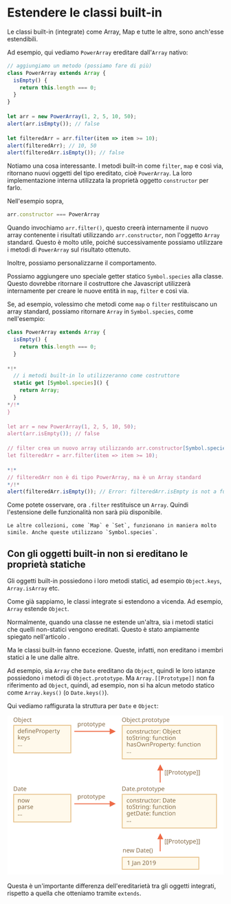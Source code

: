 
# Estendere le classi built-in

Le classi built-in (integrate) come Array, Map e tutte le altre, sono anch'esse estendibili.

Ad esempio, qui vediamo `PowerArray` ereditare dall'`Array` nativo:

```js run
// aggiungiamo un metodo (possiamo fare di più)
class PowerArray extends Array {
  isEmpty() {
    return this.length === 0;
  }
}

let arr = new PowerArray(1, 2, 5, 10, 50);
alert(arr.isEmpty()); // false

let filteredArr = arr.filter(item => item >= 10);
alert(filteredArr); // 10, 50
alert(filteredArr.isEmpty()); // false
```

Notiamo una cosa interessante. I metodi built-in come `filter`, `map` e così via, ritornano nuovi oggetti del tipo ereditato, cioè `PowerArray`. La loro implementazione interna utilizzata la proprietà oggetto `constructor` per farlo.

Nell'esempio sopra,
```js
arr.constructor === PowerArray
```

Quando invochiamo `arr.filter()`, questo creerà internamente il nuovo array contenente i risultati utilizzando `arr.constructor`, non l'oggetto `Array` standard. Questo è molto utile, poiché successivamente possiamo utilizzare i metodi di `PowerArray` sul risultato ottenuto.

Inoltre, possiamo personalizzarne il comportamento.

Possiamo aggiungere uno speciale getter statico `Symbol.species` alla classe. Questo dovrebbe ritornare il costruttore che Javascript utilizzerà internamente per creare le nuove entità in  `map`, `filter` e così via.

Se, ad esempio, volessimo che metodi come `map` o `filter` restituiscano un array standard, possiamo ritornare `Array` in `Symbol.species`, come nell'esempio:

```js run
class PowerArray extends Array {
  isEmpty() {
    return this.length === 0;
  }

*!*
  // i metodi built-in lo utilizzeranno come costruttore
  static get [Symbol.species]() {
    return Array;
  }
*/!*
}

let arr = new PowerArray(1, 2, 5, 10, 50);
alert(arr.isEmpty()); // false

// filter crea un nuovo array utilizzando arr.constructor[Symbol.species] come costruttore
let filteredArr = arr.filter(item => item >= 10);

*!*
// filteredArr non è di tipo PowerArray, ma è un Array standard
*/!*
alert(filteredArr.isEmpty()); // Error: filteredArr.isEmpty is not a function
```

Come potete osservare, ora `.filter` restituisce un `Array`. Quindi l'estensione delle funzionalità non sarà più disponibile.

```smart header="Le altre collezioni funzionano in maniera simile"
Le altre collezioni, come `Map` e `Set`, funzionano in maniera molto simile. Anche queste utilizzano `Symbol.species`.
```

## Con gli oggetti built-in non si ereditano le proprietà statiche

Gli oggetti built-in possiedono i loro metodi statici, ad esempio `Object.keys`, `Array.isArray` etc.

Come già sappiamo, le classi integrate si estendono a vicenda. Ad esempio, `Array` estende `Object`.

Normalmente, quando una classe ne estende un'altra, sia i metodi statici che quelli non-statici vengono ereditati. Questo è stato ampiamente spiegato nell'articolo [](info:static-properties-methods#statics-and-inheritance).

Ma le classi built-in fanno eccezione. Queste, infatti, non ereditano i membri statici a le une dalle altre.

Ad esempio, sia `Array` che `Date` ereditano da `Object`, quindi le loro istanze possiedono i metodi di `Object.prototype`. Ma `Array.[[Prototype]]` non fa riferimento ad `Object`, quindi, ad esempio, non si ha alcun metodo statico come `Array.keys()` (o `Date.keys()`).

Qui vediamo raffigurata la struttura per `Date` e `Object`:

![](object-date-inheritance.svg)

Questa è un'importante differenza dell'ereditarietà tra gli oggetti integrati, rispetto a quella che otteniamo tramite `extends`.
